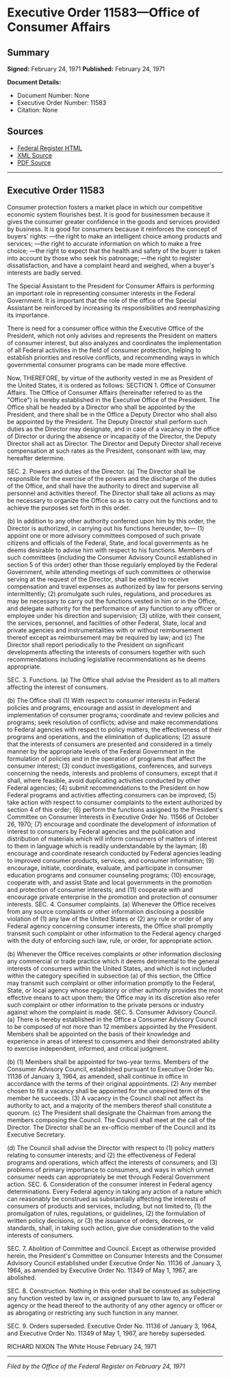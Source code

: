 # Executive Order 11583—Office of Consumer Affairs

## Summary

**Signed:** February 24, 1971
**Published:** February 24, 1971

**Document Details:**
- Document Number: None
- Executive Order Number: 11583
- Citation: None

## Sources
- [Federal Register HTML](https://www.presidency.ucsb.edu/documents/executive-order-11583-office-consumer-affairs)
- [XML Source](None)
- [PDF Source](None)

---

## Executive Order 11583

Consumer protection fosters a market place in which our competitive economic system flourishes best. It is good for businessmen because it gives the consumer greater confidence in the goods and services provided by business. It is good for consumers because it reinforces the concept of buyers' rights:
—the right to make an intelligent choice among products and services;
—the right to accurate information on which to make a free choice;
—the right to expect that the health and safety of the buyer is taken into account by those who seek his patronage;
—the right to register dissatisfaction, and have a complaint heard and weighed, when a buyer's interests are badly served.

The Special Assistant to the President for Consumer Affairs is performing an important role in representing consumer interests in the Federal Government. It is important that the role of the office of the Special Assistant be reinforced by increasing its responsibilities and reemphasizing its importance.

There is need for a consumer office within the Executive Office of the President, which not only advises and represents the President on matters of consumer interest, but also analyzes and coordinates the implementation of all Federal activities in the field of consumer protection, helping to establish priorities and resolve conflicts, and recommending ways in which governmental consumer programs can be made more effective.

Now, THEREFORE, by virtue of the authority vested in me as President of the United States, it is ordered as follows:
SECTION 1. Office of Consumer Affairs. The Office of Consumer Affairs (hereinafter referred to as the "Office") is hereby established in the Executive Office of the President. The Office shall be headed by a Director who shall be appointed by the President, and there shall be in the Office a Deputy Director who shall also be appointed by the President. The Deputy Director shall perform such duties as the Director may designate, and in case of a vacancy in the office of Director or during the absence or incapacity of the Director, the Deputy Director shall act as Director. The Director and Deputy Director shall receive compensation at such rates as the President, consonant with law, may hereafter determine.

SEC. 2. Powers and duties of the Director. (a) The Director shall be responsible for the exercise of the powers and the discharge of the duties of the Office, and shall have the authority to direct and supervise all personnel and activities thereof. The Director shall take all actions as may be necessary to organize the Office so as to carry out the functions and to achieve the purposes set forth in this order.

(b) In addition to any other authority conferred upon him by this order, the Director is authorized, in carrying out his functions hereunder, to—
    (1) appoint one or more advisory committees composed of such private citizens and officials of the Federal, State, and local governments as he deems desirable to advise him with respect to his functions. Members of such committees (including the Consumer Advisory Council established in section 5 of this order) other than those regularly employed by the Federal Government, while attending meetings of such committees or otherwise serving at the request of the Director, shall be entitled to receive compensation and travel expenses as authorized by law for persons serving intermittently;
    (2) promulgate such rules, regulations, and procedures as may be necessary to carry out the functions vested in him or in the Office, and delegate authority for the performance of any function to any officer or employee under his direction and supervision;
    (3) utilize, with their consent, the services, personnel, and facilities of other Federal, State, local and private agencies and instrumentalities with or without reimbursement thereof except as reimbursement may be required by law; and
(c) The Director shall report periodically to the President on significant developments affecting the interests of consumers together with such recommendations including legislative recommendations as he deems appropriate.

SEC. 3. Functions. (a) The Office shall advise the President as to all matters affecting the interest of consumers.

(b) The Office shall
    (1) With respect to consumer interests in Federal policies and programs, encourage and assist in development and implementation of consumer programs; coordinate and review policies and programs; seek resolution of conflicts; advise and make recommendations to Federal agencies with respect to policy matters, the effectiveness of their programs and operations, and the elimination of duplications;
    (2) assure that the interests of consumers are presented and considered in a timely manner by the appropriate levels of the Federal Government in the formulation of policies and in the operation of programs that affect the consumer interest;
    (3) conduct investigations, conferences, and surveys concerning the needs, interests and problems of consumers, except that it shall, where feasible, avoid duplicating activities conducted by other Federal agencies;
    (4) submit recommendations to the President on how Federal programs and activities affecting consumers can be improved;
    (5) take action with respect to consumer complaints to the extent authorized by section 4 of this order;
    (6) perform the functions assigned to the President's Committee on Consumer Interests in Executive Order No. 11566 of October 26, 1970;
    (7) encourage and coordinate the development of information of interest to consumers by Federal agencies and the publication and distribution of materials which will inform consumers of matters of interest to them in language which is readily understandable by the layman;
    (8) encourage and coordinate research conducted by Federal agencies leading to improved consumer products, services, and consumer information;
    (9) encourage, initiate, coordinate, evaluate, and participate in consumer education programs and consumer counseling programs;
    (10) encourage, cooperate with, and assist State and local governments in the promotion and protection of consumer interests; and
    (11) cooperate with and encourage private enterprise in the promotion and protection of consumer interests.
SEC. 4. Consumer complaints. (a) Whenever the Office receives from any source complaints or other information disclosing a possible violation of (1) any law of the United States or (2) any rule or order of any Federal agency concerning consumer interests, the Office shall promptly transmit such complaint or other information to the Federal agency charged with the duty of enforcing such law, rule, or order, for appropriate action.

(b) Whenever the Office receives complaints or other information disclosing any commercial or trade practice which it deems detrimental to the general interests of consumers within the United States, and which is not included within the category specified in subsection (a) of this section, the Office may transmit such complaint or other information promptly to the Federal, State, or local agency whose regulatory or other authority provides the most effective means to act upon them; the Office may in its discretion also refer such complaint or other information to the private persons or industry against whom the complaint is made.
SEC. 5. Consumer Advisory Council. (a) There is hereby established in the Office a Consumer Advisory Council to be composed of not more than 12 members appointed by the President. Members shall be appointed on the basis of their knowledge and experience in areas of interest to consumers and their demonstrated ability to exercise independent, informed, and critical judgment.

(b) (1) Members shall be appointed for two-year terms. Members of the Consumer Advisory Council, established pursuant to Executive Order No. 11136 of January 3, 1964, as amended, shall continue in office in accordance with the terms of their original appointments.
    (2) Any member chosen to fill a vacancy shall be appointed for the unexpired term of the member he succeeds.
    (3) A vacancy in the Council shall not affect its authority to act, and a majority of the members thereof shall constitute a quorum.
(c) The President shall designate the Chairman from among the members composing the Council. The Council shall meet at the call of the Director. The Director shall be an ex-officio member of the Council and its Executive Secretary.

(d) The Council shall advise the Director with respect to
    (1) policy matters relating to consumer interests; and
    (2) the effectiveness of Federal programs and operations, which affect the interests of consumers; and
    (3) problems of primary importance to consumers, and ways in which unmet consumer needs can appropriately be met through Federal Government action.
SEC. 6. Consideration of the consumer interest in Federal agency determinations. Every Federal agency in taking any action of a nature which can reasonably be construed as substantially affecting the interests of consumers of products and services, including, but not limited to, (1) the promulgation of rules, regulations, or guidelines, (2) the formulation of written policy decisions, or (3) the issuance of orders, decrees, or standards, shall, in taking such action, give due consideration to the valid interests of consumers.

SEC. 7. Abolition of Committee and Council. Except as otherwise provided herein, the President's Committee on Consumer Interests and the Consumer Advisory Council established under Executive Order No. 11136 of January 3, 1964, as amended by Executive Order No. 11349 of May 1, 1967, are abolished.

SEC. 8. Construction. Nothing in this order shall be construed as subjecting any function vested by law in, or assigned pursuant to law to, any Federal agency or the head thereof to the authority of any other agency or officer or as abrogating or restricting any such function in any manner.

SEC. 9. Orders superseded. Executive Order No. 11136 of January 3, 1964, and Executive Order No. 11349 of May 1, 1967, are hereby superseded.

RICHARD NIXON
The White House
February 24, 1971

---

*Filed by the Office of the Federal Register on February 24, 1971*

